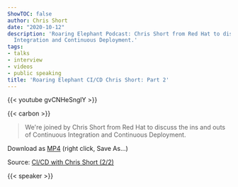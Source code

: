 ```yaml
---
ShowTOC: false
author: Chris Short
date: "2020-10-12"
description: 'Roaring Elephant Podcast: Chris Short from Red Hat to discuss Continuous
  Integration and Continuous Deployment.'
tags:
- talks
- interview
- videos
- public speaking
title: 'Roaring Elephant CI/CD Chris Short: Part 2'
---
```


{{< youtube gvCNHeSnglY >}}

{{< carbon >}}

> We're joined by Chris Short from Red Hat to discuss the ins and outs of Continuous Integration and Continuous Deployment.

Download as [MP4](https://cdn.chrisshort.net/chrisshort/CI_CD-with-Chris-Short-2_2.mp4) (right click, Save As...)

Source: [CI/CD with Chris Short (2/2)](https://youtu.be/gvCNHeSnglY)

{{< speaker >}}
